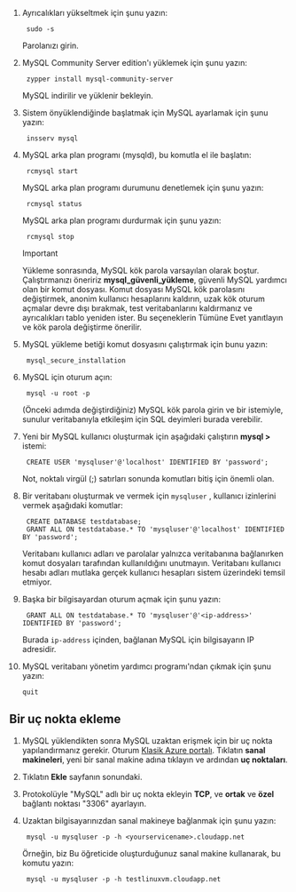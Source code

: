 
1. Ayrıcalıkları yükseltmek için şunu yazın:
   
        sudo -s
   
    Parolanızı girin.
2. MySQL Community Server edition'ı yüklemek için şunu yazın:
   
        zypper install mysql-community-server
   
    MySQL indirilir ve yüklenir bekleyin.
3. Sistem önyüklendiğinde başlatmak için MySQL ayarlamak için şunu yazın:
   
        insserv mysql
4. MySQL arka plan programı (mysqld), bu komutla el ile başlatın:
   
        rcmysql start
   
    MySQL arka plan programı durumunu denetlemek için şunu yazın:
   
        rcmysql status
   
    MySQL arka plan programı durdurmak için şunu yazın:
   
        rcmysql stop
   
   > [!IMPORTANT]
   > Yükleme sonrasında, MySQL kök parola varsayılan olarak boştur. Çalıştırmanızı öneririz **mysql\_güvenli\_yükleme**, güvenli MySQL yardımcı olan bir komut dosyası. Komut dosyası MySQL kök parolasını değiştirmek, anonim kullanıcı hesaplarını kaldırın, uzak kök oturum açmalar devre dışı bırakmak, test veritabanlarını kaldırmanız ve ayrıcalıkları tablo yeniden ister. Bu seçeneklerin Tümüne Evet yanıtlayın ve kök parola değiştirme önerilir.
   > 
   > 
5. MySQL yükleme betiği komut dosyasını çalıştırmak için bunu yazın:
   
        mysql_secure_installation
6. MySQL için oturum açın:
   
        mysql -u root -p
   
    (Önceki adımda değiştirdiğiniz) MySQL kök parola girin ve bir istemiyle, sunulur veritabanıyla etkileşim için SQL deyimleri burada verebilir.
7. Yeni bir MySQL kullanıcı oluşturmak için aşağıdaki çalıştırın **mysql >** istemi:
   
        CREATE USER 'mysqluser'@'localhost' IDENTIFIED BY 'password';
   
    Not, noktalı virgül (;) satırları sonunda komutları bitiş için önemli olan.
8. Bir veritabanı oluşturmak ve vermek için `mysqluser` , kullanıcı izinlerini vermek aşağıdaki komutlar:
   
        CREATE DATABASE testdatabase;
        GRANT ALL ON testdatabase.* TO 'mysqluser'@'localhost' IDENTIFIED BY 'password';
   
    Veritabanı kullanıcı adları ve parolalar yalnızca veritabanına bağlanırken komut dosyaları tarafından kullanıldığını unutmayın.  Veritabanı kullanıcı hesabı adları mutlaka gerçek kullanıcı hesapları sistem üzerindeki temsil etmiyor.
9. Başka bir bilgisayardan oturum açmak için şunu yazın:
   
        GRANT ALL ON testdatabase.* TO 'mysqluser'@'<ip-address>' IDENTIFIED BY 'password';
   
    Burada `ip-address` içinden, bağlanan MySQL için bilgisayarın IP adresidir.
10. MySQL veritabanı yönetim yardımcı programı'ndan çıkmak için şunu yazın:
    
        quit

## <a name="add-an-endpoint"></a>Bir uç nokta ekleme
1. MySQL yüklendikten sonra MySQL uzaktan erişmek için bir uç nokta yapılandırmanız gerekir. Oturum [Klasik Azure portalı][AzurePortal]. Tıklatın **sanal makineleri**, yeni bir sanal makine adına tıklayın ve ardından **uç noktaları**.
2. Tıklatın **Ekle** sayfanın sonundaki.
3. Protokolüyle "MySQL" adlı bir uç nokta ekleyin **TCP**, ve **ortak** ve **özel** bağlantı noktası "3306" ayarlayın.
4. Uzaktan bilgisayarınızdan sanal makineye bağlanmak için şunu yazın:
   
        mysql -u mysqluser -p -h <yourservicename>.cloudapp.net
   
    Örneğin, biz Bu öğreticide oluşturduğunuz sanal makine kullanarak, bu komutu yazın:
   
        mysql -u mysqluser -p -h testlinuxvm.cloudapp.net

[MySQLDocs]: http://dev.mysql.com/doc/
[AzurePortal]: http://manage.windowsazure.com

[Image9]: ./media/install-and-run-mysql-on-opensuse-vm/LinuxVmAddEndpointMySQL.png
